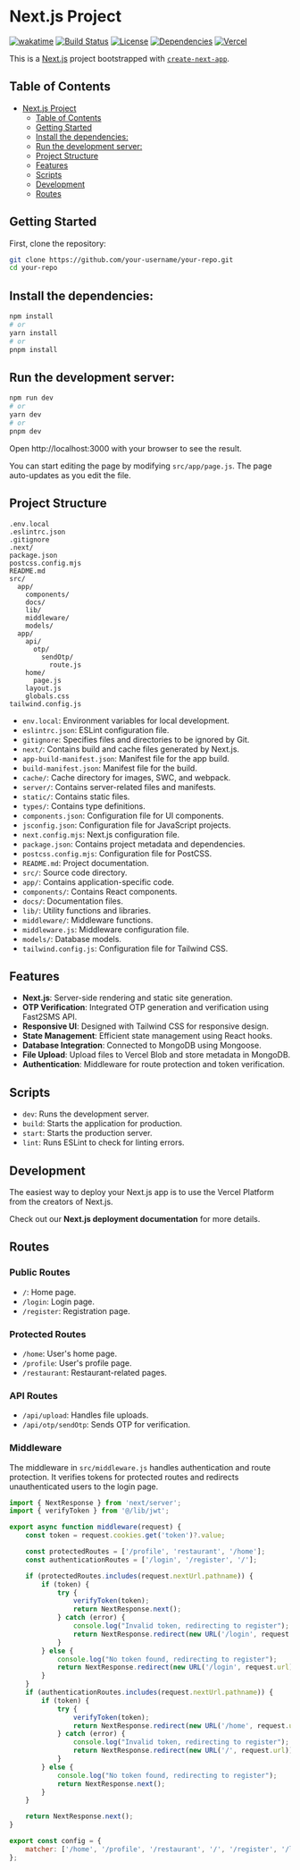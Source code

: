 # Next.js Project

[![wakatime](https://wakatime.com/badge/github/DebmalyaSen34/next-client-side.svg)](https://wakatime.com/badge/github/DebmalyaSen34/next-client-side)
[![Build Status](https://img.shields.io/github/actions/workflow/status/DebmalyaSen34/next-client-side/ci.yml?branch=main)](https://wakatime.com/badge/github/DebmalyaSen34/next-client-side)
[![License](https://img.shields.io/github/license/DebmayaSen34/next-client-side)](https://wakatime.com/badge/github/DebmalyaSen34/next-client-side)
[![Dependencies](https://img.shields.io/david/your-username/your-repo)](https://wakatime.com/badge/github/DebmalyaSen34/next-client-side)
[![Vercel](https://vercelbadge.vercel.app/api/debmalyasen34/next-client-side)](https://vercel.com/debmalyasen34/next-client-side)

This is a [Next.js](https://nextjs.org/) project bootstrapped with [`create-next-app`](https://github.com/vercel/next.js/tree/canary/packages/create-next-app).

## Table of Contents

- [Next.js Project](#nextjs-project)
  - [Table of Contents](#table-of-contents)
  - [Getting Started](#getting-started)
  - [Install the dependencies:](#install-the-dependencies)
  - [Run the development server:](#run-the-development-server)
  - [Project Structure](#project-structure)
  - [Features](#features)
  - [Scripts](#scripts)
  - [Development](#development)
  - [Routes](#routes)

## Getting Started

First, clone the repository:

```bash
git clone https://github.com/your-username/your-repo.git
cd your-repo
```

## Install the dependencies:
```bash
npm install
# or
yarn install
# or
pnpm install
```

## Run the development server:
```bash
npm run dev
# or
yarn dev
# or
pnpm dev
```

Open http://localhost:3000 with your browser to see the result.

You can start editing the page by modifying `src/app/page.js`. The page auto-updates as you edit the file.

## Project Structure
```
.env.local
.eslintrc.json
.gitignore
.next/
package.json
postcss.config.mjs
README.md
src/
  app/
    components/
    docs/
    lib/
    middleware/
    models/
  app/
    api/
      otp/
        sendOtp/
          route.js
    home/
      page.js
    layout.js
    globals.css
tailwind.config.js
```

+ `env.local`: Environment variables for local development.
+ `eslintrc.json`: ESLint configuration file.
+ `gitignore`: Specifies files and directories to be ignored by Git.
+ `next/`: Contains build and cache files generated by Next.js.
+ `app-build-manifest.json`: Manifest file for the app build.
+ `build-manifest.json`: Manifest file for the build.
+ `cache/`: Cache directory for images, SWC, and webpack.
+ `server/`: Contains server-related files and manifests.
+ `static/`: Contains static files.
+ `types/`: Contains type definitions.
+ `components.json`: Configuration file for UI components.
+ `jsconfig.json`: Configuration file for JavaScript projects.
+ `next.config.mjs`: Next.js configuration file.
+ `package.json`: Contains project metadata and dependencies.
+ `postcss.config.mjs`: Configuration file for PostCSS.
+ `README.md`: Project documentation.
+ `src/`: Source code directory.
+ `app/`: Contains application-specific code.
+ `components/`: Contains React components.
+ `docs/`: Documentation files.
+ `lib/`: Utility functions and libraries.
+ `middleware/`: Middleware functions.
+ `middleware.js`: Middleware configuration file.
+ `models/`: Database models.
+ `tailwind.config.js`: Configuration file for Tailwind CSS.

## Features
+ **Next.js**: Server-side rendering and static site generation.
+ **OTP Verification**: Integrated OTP generation and verification using Fast2SMS API.
+ **Responsive UI**: Designed with Tailwind CSS for responsive design.
+ **State Management**: Efficient state management using React hooks.
+ **Database Integration**: Connected to MongoDB using Mongoose.
+ **File Upload**: Upload files to Vercel Blob and store metadata in MongoDB.
+ **Authentication**: Middleware for route protection and token verification.

## Scripts
+ `dev`: Runs the development server.
+ `build`: Starts the application for production.
+ `start`: Starts the production server.
+ `lint`: Runs ESLint to check for linting errors.

## Development
The easiest way to deploy your Next.js app is to use the Vercel Platform from the creators of Next.js.

Check out our **Next.js deployment documentation** for more details.

## Routes
### Public Routes
- `/`: Home page.
- `/login`: Login page.
- `/register`: Registration page.

### Protected Routes
- `/home`: User's home page.
- `/profile`: User's profile page.
- `/restaurant`: Restaurant-related pages.

### API Routes
- `/api/upload`: Handles file uploads.
- `/api/otp/sendOtp`: Sends OTP for verification.

### Middleware
The middleware in `src/middleware.js` handles authentication and route protection. It verifies tokens for protected routes and redirects unauthenticated users to the login page.

```js
import { NextResponse } from 'next/server';
import { verifyToken } from '@/lib/jwt';

export async function middleware(request) {
    const token = request.cookies.get('token')?.value;

    const protectedRoutes = ['/profile', 'restaurant', '/home'];
    const authenticationRoutes = ['/login', '/register', '/'];

    if (protectedRoutes.includes(request.nextUrl.pathname)) {
        if (token) {
            try {
                verifyToken(token);
                return NextResponse.next();
            } catch (error) {
                console.log("Invalid token, redirecting to register");
                return NextResponse.redirect(new URL('/login', request.url));
            }
        } else {
            console.log("No token found, redirecting to register");
            return NextResponse.redirect(new URL('/login', request.url));
        }
    }
    if (authenticationRoutes.includes(request.nextUrl.pathname)) {
        if (token) {
            try {
                verifyToken(token);
                return NextResponse.redirect(new URL('/home', request.url));
            } catch (error) {
                console.log("Invalid token, redirecting to register");
                return NextResponse.redirect(new URL('/', request.url));
            }
        } else {
            console.log("No token found, redirecting to register");
            return NextResponse.next();
        }
    }

    return NextResponse.next();
}

export const config = {
    matcher: ['/home', '/profile', '/restaurant', '/', '/register', '/login'],
};
```